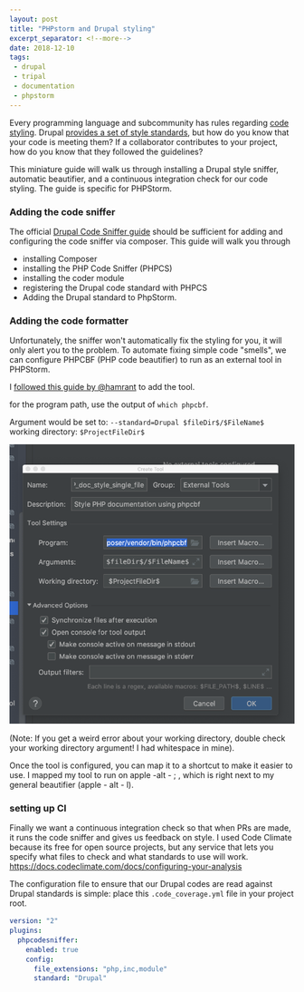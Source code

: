 ```yaml
---
layout: post
title: "PHPstorm and Drupal styling"
excerpt_separator: <!--more-->
date: 2018-12-10
tags:
 - drupal
 - tripal
 - documentation
 - phpstorm
---
```


Every programming language and subcommunity has rules regarding [code styling](https://en.wikipedia.org/wiki/Programming_style). Drupal [provides a set of style standards](https://www.drupal.org/docs/develop/standards), but how do you know that your code is meeting them?  If a collaborator contributes to your project, how do you know that they followed the guidelines?


This miniature guide will walk us through installing a Drupal style sniffer, automatic beautifier, and a continuous integration check for our code styling.  The guide is specific for PHPStorm.

### Adding the code sniffer

The official [Drupal Code Sniffer guide](https://www.drupal.org/node/1419988) should be sufficient for adding and configuring the code sniffer via composer.  This guide will walk you through

* installing Composer
* installing the PHP Code Sniffer (PHPCS)
* installing the coder module
* registering the Drupal code standard with PHPCS
* Adding the Drupal standard to PhpStorm.


### Adding the code formatter

Unfortunately, the sniffer won't automatically fix the styling for you, it will only alert you to the problem.  To automate fixing simple code "smells", we can configure PHPCBF (PHP code beautifier) to run as an external tool in PHPStorm.

I [followed this guide by @hamrant](https://hamrant.com/post/code-beautifier-and-fixer) to add the tool.

for the program path, use the output of `which phpcbf`.

Argument would be set to: `--standard=Drupal $fileDir$/$FileName$`
working directory: `$ProjectFileDir$`


![phpcbf script configuration](/img/phpcbf_script_config.png)

(Note:  If you get a weird error about your working directory, double check your working directory argument!  I had whitespace in mine).

Once the tool is configured, you can map it to a shortcut to make it easier to use.  I mapped my tool to run on apple -alt - ; , which is right next to my general beautifier (apple - alt - l).

### setting up CI

Finally we want a continuous integration check so that when PRs are made, it runs the code sniffer and gives us feedback on style. I used Code Climate because its free for open source projects, but any service that lets you specify what files to check and what standards to use will work.  https://docs.codeclimate.com/docs/configuring-your-analysis

The configuration file to ensure that our Drupal codes are read against Drupal standards is simple: place this `.code_coverage.yml` file in your project root.

```yaml
version: "2"
plugins:
  phpcodesniffer:
    enabled: true
    config:
      file_extensions: "php,inc,module"
      standard: "Drupal"

```
